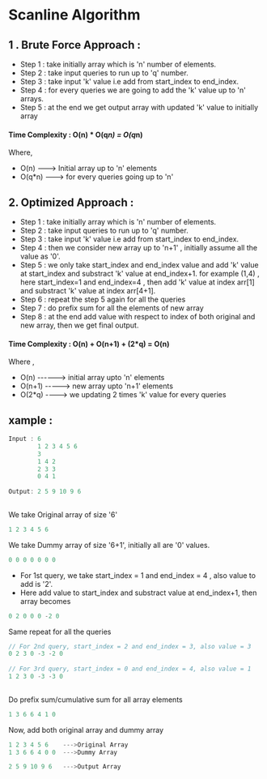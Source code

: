 # Scanline Algorithm

## 1 . Brute Force Approach :

- Step 1 : take initially array which is 'n' number of elements.
- Step 2 : take input queries to run up to 'q' number.
- Step 3 : take input 'k' value i.e add from start_index to end_index.
- Step 4 : for every queries we are going to add the 'k' value up to 'n' arrays. 
- Step 5 : at the end we get output array with updated 'k' value to initially array

#### Time Complexity : O(n) * O(q*n) = O(q*n)

  Where, 
 - O(n) ---> Initial array up to 'n' elements
 - O(q*n) ---> for every queries going up to 'n'

## 2. Optimized Approach :

- Step 1 : take initially array which is 'n' number of elements.
- Step 2 : take input queries to run up to 'q' number.
- Step 3 : take input 'k' value i.e add from start_index to end_index.
- Step 4 : then we consider new array up to 'n+1' , initially assume all the value as '0'.
- Step 5 : we only take start_index and end_index value and add 'k' value at start_index and substract 'k' value at end_index+1. for example (1,4) , here start_index=1 and end_index=4 , then add 'k' value at index arr[1] and substract 'k' value at index arr[4+1].
- Step 6 : repeat the step 5 again for all the queries
- Step 7 : do prefix sum for all the elements of new array
- Step 8 : at the end add value with respect to index of both original and new array, then we get final output.

#### Time Complexity :  O(n) + O(n+1) + (2*q) = O(n)

  Where , 
 - O(n) ------> initial array upto 'n' elements
 - O(n+1) -----> new array upto 'n+1' elements
 - O(2*q) ----> we updating 2 times 'k' value for every queries
 
## xample :

```c++
Input : 6
        1 2 3 4 5 6
        3
        1 4 2
        2 3 3
        0 4 1
        
Output: 2 5 9 10 9 6        
        
```
We take Original array of size '6'
```c++
1 2 3 4 5 6
```

We take Dummy array of size '6+1', initially all are '0' values.

```c++
0 0 0 0 0 0 0
```

- For 1st query, we take start_index = 1 and end_index = 4 , also value to add is '2'.
- Here add value to start_index and substract value at end_index+1, then array becomes

```c++
0 2 0 0 0 -2 0
```

 Same repeat for all the queries

```c++
// For 2nd query, start_index = 2 and end_index = 3, also value = 3
0 2 3 0 -3 -2 0
    
// For 3rd query, start_index = 0 and end_index = 4, also value = 1
1 2 3 0 -3 -3 0    
    
```

Do prefix sum/cumulative sum for all array elements

```c++
1 3 6 6 4 1 0
```

Now, add both original array and dummy array 

```c++
1 2 3 4 5 6    --->Original Array
1 3 6 6 4 0 0  --->Dummy Array

2 5 9 10 9 6   --->Output Array

```


